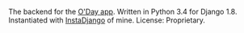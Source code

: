 The backend for the [O'Day app](https://github.com/nazariyg/O-Day). Written in Python 3.4 for Django 1.8. Instantiated with [InstaDjango](https://github.com/nazariyg/InstaDjango) of mine. License: Proprietary.
